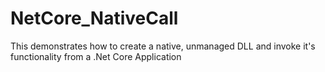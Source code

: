 # NetCore_NativeCall
This demonstrates how to create a native, unmanaged DLL and invoke it's functionality from a .Net Core Application
